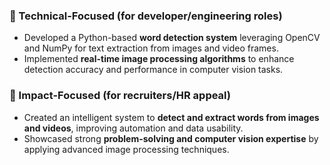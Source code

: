 
### 🔹 Technical-Focused (for developer/engineering roles)

* Developed a Python-based **word detection system** leveraging OpenCV and NumPy for text extraction from images and video frames.
* Implemented **real-time image processing algorithms** to enhance detection accuracy and performance in computer vision tasks.

### 🔹 Impact-Focused (for recruiters/HR appeal)

* Created an intelligent system to **detect and extract words from images and videos**, improving automation and data usability.
* Showcased strong **problem-solving and computer vision expertise** by applying advanced image processing techniques.

